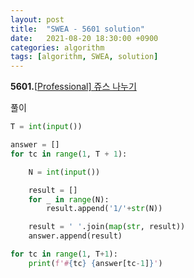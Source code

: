```yaml
---
layout: post
title:  "SWEA - 5601 solution"
date:   2021-08-20 18:30:00 +0900
categories: algorithm
tags: [algorithm, SWEA, solution]
---
```

**5601.**[[Professional\] 쥬스 나누기](https://swexpertacademy.com/main/code/problem/problemDetail.do?contestProbId=AWXGAylqcdYDFAUo&categoryId=AWXGAylqcdYDFAUo&categoryType=CODE&problemTitle=5601&orderBy=FIRST_REG_DATETIME&selectCodeLang=ALL&select-1=&pageSize=10&pageIndex=1)

풀이

```python
T = int(input())

answer = []
for tc in range(1, T + 1):

    N = int(input())

    result = []
    for _ in range(N):
        result.append('1/'+str(N))

    result = ' '.join(map(str, result))
    answer.append(result)    

for tc in range(1, T+1):
    print(f'#{tc} {answer[tc-1]}')
```


